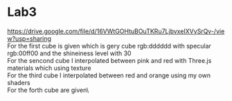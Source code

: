 # Lab3
https://drive.google.com/file/d/16VWtGOHtuBOuTKRu7LjbvxeIXVySrQv-/view?usp=sharing   \
For the first cube is given which is gery cube rgb:dddddd with specular rgb:00ff00 and the shineiness level with 30\
For the sencond cube I interpolated between pink and red with Three.js materials which using texture \
For the third cube I interpolated between red and orange using my own shaders\
For the forth cube are given\
